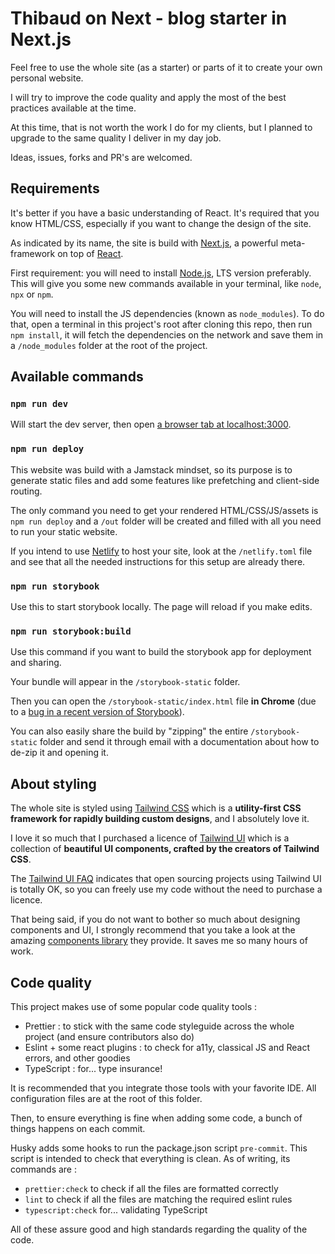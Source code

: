# Thibaud on Next - blog starter in Next.js

Feel free to use the whole site (as a starter) or parts of it to create your own personal website.

I will try to improve the code quality and apply the most of the best practices available at the time.

At this time, that is not worth the work I do for my clients, but I planned to upgrade to the same quality I deliver in my day job.

Ideas, issues, forks and PR's are welcomed.

## Requirements

It's better if you have a basic understanding of React. It's required that you know HTML/CSS, especially if you want to change the design of the site.

As indicated by its name, the site is build with [Next.js](https://nextjs.org/), a powerful meta-framework on top of [React](https://fr.reactjs.org/).

First requirement: you will need to install [Node.js](https://nodejs.org/en/), LTS version preferably.
This will give you some new commands available in your terminal, like `node`, `npx` or `npm`.

You will need to install the JS dependencies (known as `node_modules`).
To do that, open a terminal in this project's root after cloning this repo, then run `npm install`, it will fetch the dependencies on the network
and save them in a `/node_modules` folder at the root of the project.

## Available commands

### `npm run dev`

Will start the dev server, then open [a browser tab at localhost:3000](http://localhost:3000/).

### `npm run deploy`

This website was build with a Jamstack mindset, so its purpose is to generate static files
and add some features like prefetching and client-side routing.

The only command you need to get your rendered HTML/CSS/JS/assets is `npm run deploy`
and a `/out` folder will be created and filled with all you need to run your static website.

If you intend to use [Netlify](https://www.netlify.com/) to host your site,
look at the `/netlify.toml` file and see that all the needed instructions for this setup are already there.

### `npm run storybook`

Use this to start storybook locally. The page will reload if you make edits.

### `npm run storybook:build`

Use this command if you want to build the storybook app for deployment and sharing.

Your bundle will appear in the `/storybook-static` folder.

Then you can open the `/storybook-static/index.html` file **in Chrome** (due to a [bug in a recent version of Storybook](https://github.com/storybookjs/storybook/issues/12092)).

You can also easily share the build by "zipping" the entire `/storybook-static` folder and send it through email with a documentation about how to de-zip it and opening it.

## About styling

The whole site is styled using [Tailwind CSS](https://tailwindcss.com/docs/utility-first)
which is a **utility-first CSS framework for rapidly building custom designs**, and I
absolutely love it.

I love it so much that I purchased a licence of [Tailwind UI](https://tailwindui.com) which
is a collection of **beautiful UI components, crafted by the creators of Tailwind CSS**.

The [Tailwind UI FAQ](https://tailwindui.com/pricing) indicates that open sourcing projects
using Tailwind UI is totally OK, so you can freely use my code without the need to purchase a licence.

That being said, if you do not want to bother so much about designing components and UI,
I strongly recommend that you take a look at the amazing [components library](https://tailwindui.com/components)
they provide. It saves me so many hours of work.

## Code quality

This project makes use of some popular code quality tools :

- Prettier : to stick with the same code styleguide across the whole project (and ensure contributors also do)
- Eslint + some react plugins : to check for a11y, classical JS and React errors, and other goodies
- TypeScript : for... type insurance!

It is recommended that you integrate those tools with your favorite IDE. All configuration files are at the root of this folder.

Then, to ensure everything is fine when adding some code, a bunch of things happens on each commit.

Husky adds some hooks to run the package.json script `pre-commit`. This script is intended to check that everything is clean. As of writing, its commands are :

- `prettier:check` to check if all the files are formatted correctly
- `lint` to check if all the files are matching the required eslint rules
- `typescript:check` for... validating TypeScript

All of these assure good and high standards regarding the quality of the code.
